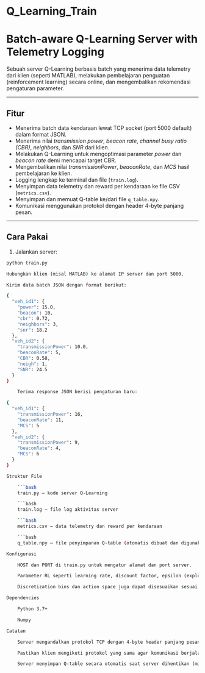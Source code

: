 # Q_Learning_Train

# Batch-aware Q-Learning Server with Telemetry Logging

Sebuah server Q-Learning berbasis batch yang menerima data telemetry dari klien (seperti MATLAB), melakukan pembelajaran penguatan (reinforcement learning) secara online, dan mengembalikan rekomendasi pengaturan parameter.

---

## Fitur

- Menerima batch data kendaraan lewat TCP socket (port 5000 default) dalam format JSON.
- Menerima nilai *transmission power*, *beacon rate*, *channel busy ratio (CBR)*, *neighbors*, dan *SNR* dari klien.
- Melakukan Q-Learning untuk mengoptimasi parameter *power* dan *beacon rate* demi mencapai target CBR.
- Mengembalikan nilai *transmissionPower*, *beaconRate*, dan *MCS* hasil pembelajaran ke klien.
- Logging lengkap ke terminal dan file (`train.log`).
- Menyimpan data telemetry dan reward per kendaraan ke file CSV (`metrics.csv`).
- Menyimpan dan memuat Q-table ke/dari file `q_table.npy`.
- Komunikasi menggunakan protokol dengan header 4-byte panjang pesan.

---

## Cara Pakai

1. Jalankan server:

```bash
python train.py

Hubungkan klien (misal MATLAB) ke alamat IP server dan port 5000.

Kirim data batch JSON dengan format berikut:

{
  "veh_id1": {
    "power": 15.0,
    "beacon": 10,
    "cbr": 0.72,
    "neighbors": 3,
    "snr": 18.2
  },
  "veh_id2": {
    "transmissionPower": 10.0,
    "beaconRate": 5,
    "CBR": 0.58,
    "neigh": 1,
    "SNR": 24.5
  }
}

    Terima response JSON berisi pengaturan baru:

{
  "veh_id1": {
    "transmissionPower": 16,
    "beaconRate": 11,
    "MCS": 5
  },
  "veh_id2": {
    "transmissionPower": 9,
    "beaconRate": 4,
    "MCS": 6
  }
}

Struktur File

    ```bash
    train.py — kode server Q-Learning

    ```bash
    train.log — file log aktivitas server

    ```bash
    metrics.csv — data telemetry dan reward per kendaraan

    ```bash
    q_table.npy — file penyimpanan Q-table (otomatis dibuat dan digunakan)

Konfigurasi

    HOST dan PORT di train.py untuk mengatur alamat dan port server.

    Parameter RL seperti learning rate, discount factor, epsilon (exploration rate), dan target CBR bisa diubah di bagian awal script.

    Discretization bins dan action space juga dapat disesuaikan sesuai kebutuhan.

Dependencies

    Python 3.7+

    Numpy

Catatan

    Server mengandalkan protokol TCP dengan 4-byte header panjang pesan.

    Pastikan klien mengikuti protokol yang sama agar komunikasi berjalan lancar.

    Server menyimpan Q-table secara otomatis saat server dihentikan (misal dengan Ctrl+C).
